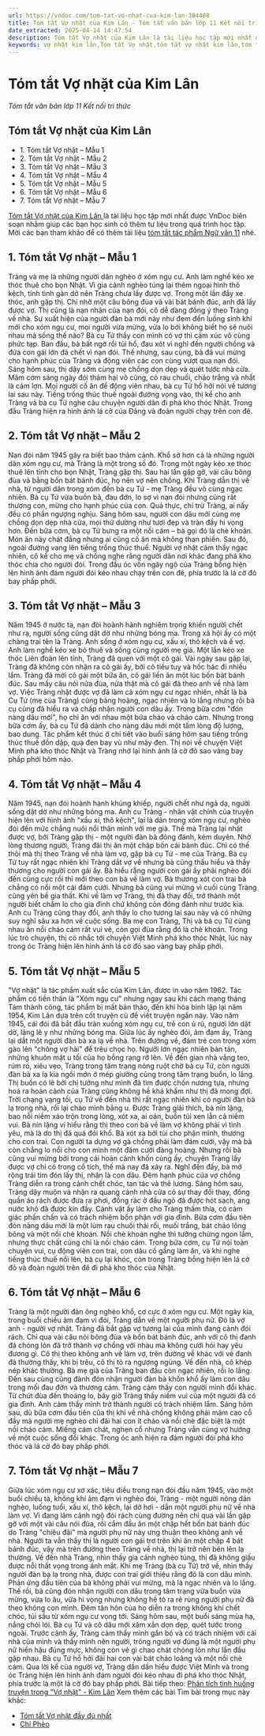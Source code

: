 ```yaml
---
url: https://vndoc.com/tom-tat-vo-nhat-cua-kim-lan-304408
title: Tóm tắt Vợ nhặt của Kim Lân - Tóm tắt văn bản lớp 11 Kết nối tri thức - VnDoc.com
date_extracted: 2025-04-14 14:47:54
description: Tóm tắt Vợ nhặt của Kim Lân là tài liệu học tập mới nhất được VnDoc biên soạn nhằm giúp các bạn học sinh có thêm tư liệu trong quá trình học tập
keywords: vợ nhặt kim lân,Tóm tắt Vợ nhặt,tóm tắt vợ nhặt kim lân,tóm tắt vợ nhặt ngắn gọn,tóm tắt vợ nhặt chi tiết,tóm tắt vợ nhặt đầy đủ,tóm tắt vợ nhặt lớp 11,tóm tắt vợ nhặt kết nối tri thức,vợ nhặt tóm tắt,vợ nhặt tóm tắt chi tiết,vợ nhặt tóm tắt đầy đủ,vợ nhặt tóm tắt ngắn gọn
---
```


# Tóm tắt Vợ nhặt của Kim Lân
 _Tóm tắt văn bản lớp 11 Kết nối tri thức_
## Tóm tắt Vợ nhặt của Kim Lân
  * 1\. Tóm tắt Vợ nhặt – Mẫu 1
  * 2\. Tóm tắt Vợ nhặt – Mẫu 2
  * 3\. Tóm tắt Vợ nhặt – Mẫu 3
  * 4\. Tóm tắt Vợ nhặt – Mẫu 4
  * 5\. Tóm tắt Vợ nhặt – Mẫu 5
  * 6\. Tóm tắt Vợ nhặt – Mẫu 6
  * 7\. Tóm tắt Vợ nhặt – Mẫu 7

[Tóm tắt Vợ nhặt của Kim Lân ](<https://vndoc.com/tom-tat-vo-nhat-cua-kim-lan-304408>)là tài liệu học tập mới nhất được VnDoc biên soạn nhằm giúp các bạn học sinh có thêm tư liệu trong quá trình học tập. Mời các bạn tham khảo để có thêm tài liệu [tóm tắt tác phẩm Ngữ văn 11](<https://vndoc.com/tom-tat-ngu-van-11-ket-noi-tri-thuc>) nhé.
## **1\. Tóm tắt Vợ nhặt – Mẫu 1**
Tràng và mẹ là những người dân nghèo ở xóm ngụ cư. Anh làm nghề kéo xe thóc thuê cho bọn Nhật. Vì gia cảnh nghèo túng lại thêm ngoại hình thô kệch, tính tình gàn dở nên Tràng chưa lấy được vợ. Trong một lần đẩy xe thóc, anh gặp thị. Chỉ nhờ một câu bông đùa và vài bát bánh đúc, anh đã lấy được vợ. Thị cũng là nạn nhân của nạn đói, cô dễ dàng đồng ý theo Tràng về nhà. Sự xuất hiện của người đàn bà mới này như đem đến luồng sinh khí mới cho xóm ngụ cư, mọi người vừa mừng, vừa lo bởi không biết họ sẽ nuôi nhau mà sống thế nào? Bà cụ Tứ thấy con mình có vợ thì cảm xúc vô cùng phức tạp. Ban đầu, bà bất ngờ rồi tủi hổ, đau xót vì nghĩ đến người chồng và đứa con gái lớn đã chết vì nạn đói. Thế nhưng, sau cùng, bà đã vui mừng cho hạnh phúc của Tràng và động viên các con cùng vượt qua nạn đói. Sáng hôm sau, thị dậy sớm cùng mẹ chồng dọn dẹp và quét tước nhà cửa. Mâm cơm sáng ngày đói thảm hại vô cùng, có rau chuối, cháo trắng và nhất là cám lợn. Mọi người cố ăn để động viên nhau, bà cụ Tứ hồ hởi nói về tương lai sau này. Tiếng trống thúc thuế ngoài đường vọng vào, thị kể cho anh Tràng và bà cụ Tứ nghe câu chuyện người dân đi phá kho thóc Nhật. Trong đầu Tràng hiện ra hình ảnh lá cờ của Đảng và đoàn người chạy trên con đê.
## 2\. Tóm tắt Vợ nhặt – Mẫu 2
Nạn đói năm 1945 gây ra biết bao thảm cảnh. Khổ sở hơn cả là những người dân xóm ngụ cư, mà Tràng là một trong số đó. Trong một ngày kéo xe thóc thuê lên tỉnh cho bọn Nhật, Tràng gặp thị. Sau hai lần gặp gỡ, vài câu bông đùa và bằng bốn bát bánh đúc, họ nên vợ nên chồng. Khi Tràng dẫn thị về nhà, từ người dân trong xóm đến bà cụ Tứ - mẹ Tràng đều vô cùng ngạc nhiên. Bà cụ Tứ vừa buồn bã, đau đớn, lo sợ vì nạn đói nhưng cũng rất thương con, mừng cho hạnh phúc của con. Quả thực, chỉ trừ Tràng, ai nấy đều có phần ngượng nghịu. Sáng hôm sau, người con dâu mới cùng mẹ chồng dọn dẹp nhà cửa, mọi thứ dường như tươi đẹp và tràn đầy hi vọng hơn. Đến bữa cơm, bà cụ Tứ bưng ra một nồi cám – bà gọi đó là chè khoán. Món ăn này chát đắng nhưng ai cũng cố ăn mà không than phiền. Sau đó, ngoài đường vang lên tiếng trống thúc thuế. Người vợ nhặt cảm thấy ngạc nhiên, cô kể cho mẹ và chồng nghe rằng người dân nơi khác đang phá kho thóc chia cho người đói. Trong đầu óc vốn ngây ngô của Tràng bỗng hiện lên hình ảnh đám người đói kéo nhau chạy trên con đê, phía trước là lá cờ đỏ bay phấp phới.
## 3\. Tóm tắt Vợ nhặt – Mẫu 3
Năm 1945 ở nước ta, nạn đòi hoành hành nghiêm trọng khiến người chết như rạ, người sống cũng dật dờ như những bóng ma. Trong xã hội ấy có một chàng trai tên là Tràng. Anh sống ở xóm ngụ cư, xấu xí, thô kệch và ế vợ. Anh làm nghề kéo xe bò thuê và sống cùng người mẹ già. Một lần kéo xe thóc Liên đoàn lên tỉnh, Tràng đã quen với một cô gái. Vài ngày sau gặp lại, Tràng đã không còn nhận ra cô gái ấy, bởi cô tiều tuỵ và hốc hác đi nhiều lắm. Tràng đã mời cô gái một bữa ăn, cô gái liền ăn một lúc bốn bát bánh đúc. Sau mấy câu nói nửa đùa, nửa thật mà cô gái đã theo anh về nhà làm vợ. Việc Tràng nhặt được vợ đã làm cả xóm ngụ cư ngạc nhiên, nhất là bà Cụ Tứ \(mẹ của Tràng\) cũng bàng hoàng, ngạc nhiên và lo lắng nhưng rồi bà cụ cũng đã hiểu ra và chấp nhận người con dâu ấy. Trong bữa cơm "đón nàng dâu mới", họ chỉ ăn với nhau một bữa cháo và cháo cám. Nhưng trong bữa cơm ấy, bà cụ Tứ đã dành cho nàng dâu mới một tấm lòng độ lượng, bao dung. Tác phẩm kết thúc ở chi tiết vào buổi sáng hôm sau tiếng trống thúc thuế dồn dập, quạ đen bay vù như mây đen. Thị nói về chuyện Việt Minh phá kho thóc Nhật và Tràng nhớ lại hình ảnh lá cờ đỏ sao vàng bay phấp phới hôm nào.
## 4\. Tóm tắt Vợ nhặt – Mẫu 4
Năm 1945, nạn đói hoành hành khủng khiếp, người chết như ngả dạ, người sống dật dờ như những bóng ma. Anh cu Tràng - nhân vật chính của truyện hiện lên với hình ảnh "xấu xí, thô kệch", lại là dân trong xóm ngụ cư, nghèo đói đến mức chẳng nuôi nổi thân mình với mẹ già. Thế mà Tràng lại nhặt được vợ, bởi Tràng gặp thị - một người đàn bà đỏng đánh, kém duyên. Nhờ lòng thương người, Tràng đãi thị ăn một chặp bốn cái bánh đúc. Chỉ có thế thôi mà thị theo Tràng về nhà làm vợ, gặp bà cụ Tứ - mẹ của Tràng. Bà cụ Tứ tuy rất ngạc nhiên khi Tràng dắt vợ về nhưng bà cũng thấu hiểu và thấy thương cho người con gái ấy. Bà hiểu rằng người con gái ấy phải nghèo đói đến cùng cực rồi thì mới theo con bà về làm vợ. Bà thương xót con trai bà chẳng có nổi một cái đám cưới. Nhưng bà cũng vui mừng vì cuối cùng Tràng cũng yên bề gia thất. Khi về làm vợ Tràng, thị đã thay đổi, trở thành một người biết chăm lo cho gia đình chứ không còn đỏng đảnh như trước kia. Anh cu Tràng cũng thay đổi, anh thấy lo cho tương lai sau này và có những suy nghĩ sâu xa hơn về cuộc sống. Ba mẹ con Tràng, Thị và bà cụ Tứ cùng nhau ăn nồi cháo cám rất vui vẻ, còn gọi đùa rằng đó là chè khoán. Trong lúc trò chuyện, thị có nhắc tới chuyện Việt Minh phá kho thóc Nhật, lúc này trong óc Tràng hiện lên hình ảnh lá cờ đỏ sao vàng bay phấp phới.
## 5\. Tóm tắt Vợ nhặt – Mẫu 5
"Vợ nhặt" là tác phẩm xuất sắc của Kim Lân, được in vào năm 1962. Tác phẩm có tiền thân là "Xóm ngụ cư" nhưng ngay sau khi cách mạng tháng Tám thành công, tác phẩm bị mất bản thảo, đến khi hòa bình lập lại năm 1954, Kim Lân dựa trên cốt truyện cũ để viết truyện ngắn này. Vào năm 1945, cái đói đã bắt đầu tràn xuống xóm ngụ cư, trẻ con ủ rũ, người lớn dật dờ, lặng lẽ y như những bóng ma. Giữa lúc ấy nghèo đói, ảm đạm ấy, Tràng lại dắt một người đàn bà xa lạ về nhà. Trên đường về, đám trẻ con trong xóm gào lên "chông vợ hài" để trêu chọc họ. Người lớn ngạc nhiên bàn tán, những khuôn mặt u tối của họ bỗng rạng rỡ lên. Về đến gian nhà vắng teo, rúm ró, xiêu vẹo, Tràng trong tâm trạng nóng ruột chờ bà cụ Tứ, còn người đàn bà xa lạ kia ngồi mớn ở mép giường cũng trong tâm trạng buồn, lo lắng. Thị buồn có lẽ bởi chị tưởng như mình đã tìm được chốn nương tựa, nhưng hoá ra hoàn cảnh của Tràng cũng không hề khá khẩm như thị đã mong đợi. Trời chạng vạng tối, cụ Tứ về đến nhà thì rất ngạc nhiên khi có người đàn bà lạ trong nhà, rồi lại chào mình bằng u. Được Tràng giải thích, bà nín lặng, bao nỗi niềm xáo trộn trong lòng, xót xa, ai oán, buồn tủi xen lẫn cả niềm vui. Bà nín lặng vì hiểu rằng thị theo con bà về làm vợ không phải vì tình yêu, mà là do thị đã quá đói khổ. Bà xót xa bởi tủi cho phận mình, thương cho con trai. Con người ta dựng vợ gả chồng phải làm đám cưới, vậy mà bà còn chẳng lo nổi cho con mình một đám cưới đàng hoàng. Nhưng rồi bà cũng vui mừng bởi trong cái hoàn cảnh khốn cùng ấy, chuyện Tràng lấy được vợ chỉ có trong cổ tích, thế mà nay đã xảy ra. Nghĩ đến đấy, bà mở rộng trái tim đón lấy thị, nhận là con dâu. Đêm hạnh phúc của vợ chồng Tràng diễn ra trong cảnh chết chóc, tan tác và thê lương. Sáng hôm sau, Tràng dậy muộn và nhận ra quang cảnh nhà cửa có sự thay đổi thay, đống quần áo rách được đưa ra phơi, đống rác ở đầu ngõ đã được hót sạch, ang nước khô đã được kín đầy. Cảnh vật ấy làm cho Tràng thấm thía, có cảm giác phấn chấn và có trách nhiệm bổn phận với gia đình. Bữa cơm đầu tiên đón nàng dâu mới là một lùm rau chuối thái rối, muối trắng, bát cháo lõng bõng và một nồi chè khoán. Nồi chè khoán nghe thì tưởng chừng ngon lắm, nhưng thực chất cũng chỉ là nồi cháo cám. Trong bữa cơm, cụ Tứ nói toàn chuyện vui, cụ động viên con trai, con dâu cố gắng làm ăn, và khi nghe tiếng thúc thuế nổi lên, bà cụ lại khóc, còn trong Tràng bỗng hiện lên lá cờ đỏ và đoàn người trên đê đi phá kho thóc của Nhật.
## 6\. Tóm tắt Vợ nhặt – Mẫu 6
Tràng là một người đàn ông nghèo khổ, cơ cực ở xóm ngụ cư. Một ngày kia, trong buổi chiều ảm đạm vì đói, Tràng dẫn về một người phụ nữ. Đó là vợ anh - người vợ nhặt. Tràng đã bắt gặp vợ tương lai của mình đang cảnh đói rách. Chỉ qua vài câu nói bông đùa và bốn bát bánh đúc, anh với cô thị đanh đá chỏng lỏn đã trở thành vợ chồng với nhau mà không cưới hỏi hay yêu đương gì. Cô thị theo không anh về làm vợ, trên đường về khác với vẻ đanh đá thường thấy, khi bị trêu, cô thị tỏ ra ngượng ngùng. Về đến nhà, cô khép nép khác thường. Bà mẹ già của Tràng ban đầu còn ngạc nhiên, rồi lo lắng. Đến sau cùng cũng đành đón nhận người đàn bà khốn khổ ấy làm con dâu trong mối đau đớn và thương cảm. Tràng cảm thấy con người mình đổi khác. Từ chút đùa đến thoáng lo, bây giờ Tràng thấy niềm vui của một người đã có gia đình. Anh cảm thấy mình trở thành người có trách nhiệm lắm. Sáng hôm sau, dù bữa cơm đầu tiên của thị khi về nhà chồng không phải mâm cao cỗ đầy mà người mẹ nghèo chỉ đãi hai con ít cháo và nồi chè đặc biệt là một nồi cháo cám. Miếng cám chát, nghẹn cổ nhưng Tràng vẫn cùng vợ hướng về một cuộc sống đổi khác. Trong óc anh hiện ra đám người đói phá kho thóc và lá cờ đỏ bay phấp phới.
## 7\. Tóm tắt Vợ nhặt – Mẫu 7
Giữa lúc xóm ngụ cư xơ xác, tiêu điều trong nạn đói đầu năm 1945, vào một buổi chiều tà, không khí ảm đạm vì nghèo đói, Tràng - một người nông dân nghèo, luống tuổi, xấu xí, thô kệch, lại dở hơi - dẫn một người phụ nữ về nhà làm vợ. Vì đang lâm cảnh ngộ đói rách cùng đường nên chỉ qua vài lần gặp gỡ với một vài câu nói đùa, rồi cắm đầu ăn một chặp hết bốn bát bánh đúc do Tràng "chiêu đãi" mà người phụ nữ này ưng thuận theo không anh về nhà. Người ta vẫn thấy thị là người con gái trơ trẽn khi ăn một chặp 4 bát bánh đúc, vậy mà trên đường theo Tràng về nhà, thị lại trở nên bẽn lẽn lạ thường. Về đến nhà Tràng, nhìn thấy gia cảnh nghèo túng, thị đã không giấu được nỗi thất vọng trong ánh mắt. Khi mẹ Tràng \(bà cụ Tứ\) trở về, nhìn thấy người đàn bạ lạ trong nhà, được con trai giới thiệu rằng đó là con dâu mình. Phản ứng đầu tiên của bà không phải vui mừng, mà là ngạc nhiên và lo lắng. Thế rồi, bà cũng đón nhận người con dâu trong tâm trạng vừa buồn vừa mừng, vừa lo âu, vừa hi vọng nhưng không hề tỏ ra rẻ rúng người phụ nữ đã theo không con mình. Đêm tân hôn của họ diễn ra trong không khí chết chóc, tủi sầu từ xóm ngụ cư vọng tới. Sáng hôm sau, một buổi sáng mùa hạ, nắng chói lói. Bà cụ Tứ và cô dâu mới xăm xắn dọn dẹp, quét tước trong ngoài. Trước cảnh ấy, Tràng cảm thấy mình gắn bó và có trách nhiệm với cái nhà của mình và thấy mình nên người, trông người vợ đúng là một người phụ nữ hiền hậu đúng mực, không còn vẻ gì chao chát chỏng lỏn như lần đầu gặp nhau. Bà cụ Tứ hồ hởi đãi hai con vài bát cháo loãng và một nồi chè cám. Qua lời kể của người vợ, Tràng dần dần hiểu được Việt Minh và trong óc Tràng hiện lên hình ảnh đám người đói kéo nhau đi phá kho thóc Nhật, phía trước là một lá cờ đỏ bay phấp phới.
Bài tiếp theo: [Phân tích tình huống truyện trong "Vợ nhặt" - Kim Lân](<https://vndoc.com/phan-tich-tinh-huong-truyen-trong-vo-nhat-kim-lan-298015>)
Xem thêm các bài Tìm bài trong mục này khác:
  * [Tóm tắt Vợ nhặt đầy đủ nhất](</tom-tat-tac-pham-vo-nhat-cua-kim-lan-132877>)
  * [Chí Phèo](</tom-tat-chi-pheo-cua-nam-cao-304411>)

